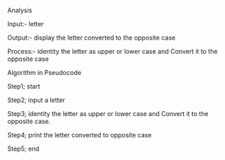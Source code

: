 Analysis 

Input:- letter

Output:- display the letter converted to the opposite case

Process:- identity the letter as upper or lower case and Convert it to the opposite case

Algorithm in Pseudocode

Step1; start

Step2; input a letter 

Step3; identity the letter as upper or lower case and Convert it to the opposite case.

Step4; print the letter converted to opposite case 

Step5; end


